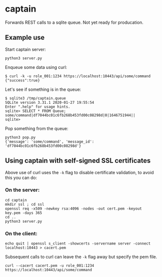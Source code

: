 # captain

Forwards REST calls to a sqlite queue. Not yet ready for producation.

## Example use

Start captain server:
```console
python3 server.py
```

Enqueue some data using curl:
```console
$ curl -k -u role_001:1234 https://localhost:10443/api/some/command
{"success":true}
```

Let's see if something is in the queue:
```console
$ sqlite3 /tmp/captain.queue
SQLite version 3.31.1 2020-01-27 19:55:54
Enter ".help" for usage hints.
sqlite> SELECT * FROM Queue;
some/command|df7044bc01c6fb268b453fd00c08298d|0|1646751944||
sqlite>
```

Pop something from the queue:
```console
python3 pop.py
{'message': 'some/command', 'message_id': 'df7044bc01c6fb268b453fd00c08298d'}
```

## Using captain with self-signed SSL certificates

Above use of curl uses the `-k` flag to disable certificate validation, to avoid this you can do:

### On the server:
```console
cd captain
mkdir ssl ; cd ssl
openssl req -x509 -newkey rsa:4096 -nodes -out cert.pem -keyout key.pem -days 365
cd ..
python3 server.py
```

### On the client:
```console
echo quit | openssl s_client -showcerts -servername server -connect localhost:10443 > cacert.pem
```
Subsequent calls to curl can leave the `-k` flag away but specify the pem file.
```console
curl --cacert cacert.pem -u role_001:1234 https://localhost:10443/api/some/command
```

